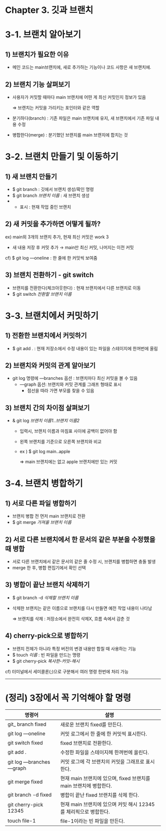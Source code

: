 # Chapter 3. 깃과 브랜치 

# 3-1. 브랜치 알아보기

## 1) 브랜치가 필요한 이유

- 메인 코드는 main브랜치에, 새로 추가하는 기능이나 코드 사항은 새 브랜치에.

## 2) 브랜치 기능 살펴보기

- 사용자가 커밋할 때마다 main 브랜치에 어떤 게 최신 커밋인지 정보가 있음
    
    ⇒ 브랜치는 커밋을 가리키는 포인터와 같은 역할 
    
- 분기하다(branch) : 기존 파일은 main 브랜치에 유지, 새 브랜치에서 기존 파일 내용 수정
- 병합한다(merge) : 분기했던 브랜치를 main 브랜치에 합치는 것

# 3-2. 브랜치 만들기 및 이동하기

## 1) 새 브랜치 만들기

- $ git branch : 깃에서 브랜치 생성/확인 명령
- $ git branch *브랜치 이름* : 새 브랜치 생성
- * 표시 : 현재 작업 중인 브랜치

## 2) 새 커밋을 추가하면 어떻게 될까?

ex) main외 3개의 브랜치 추가, 현재 최신 커밋은 work 3

- 새 내용 저장 후 커밋 추가 → main만 최신 커밋, 나머지는 이전 커밋

cf) $ git log —oneline : 한 줄에 한 커밋씩 보여줌

## 3) 브랜치 전환하기 - git switch

- 브랜치를 전환한다(체크아웃한다) : 현재 브랜치에서 다른 브랜치로 이동
- $ git switch *전환할 브랜치 이름*

# 3-3. 브랜치에서 커밋하기

## 1) 전환한 브랜치에서 커밋하기

- $ git add . : 현재 저장소에서 수정 내용이 있는 파일을 스테이지에 한꺼번에 올림

## 2) 브랜치와 커밋의 관계 알아보기

- git log 명령에 —branches 옵션 : 브랜치마다 최신 커밋을 볼 수 있음
    - —graph 옵션: 브랜치와 커밋 관계를 그래프 형태로 표시
        - 점선을 따라 가면 부모를 찾을 수 있음

## 3) 브랜치 간의 차이점 살펴보기

- & git log *브랜치 이름1*..*브랜치 이름2*
    - 입력시, 브랜치 이름과 마침표 사이에 공백이 없어야 함
    - 왼쪽 브랜치를 기준으로 오른쪽 브랜치와 비교
    - ex ) $ git log main..apple
        
        ⇒ main 브랜치에는 없고 apple 브랜치에만 있는 커밋
        

# 3-4. 브랜치 병합하기

## 1) 서로 다른 파일 병합하기

- 브랜치 병합 전 먼저 main 브랜치로 전환
- $ git merge *가져올 브랜치 이름*

## 2) 서로 다른 브랜치에서 한 문서의 같은 부분을 수정했을 때 병합

- 서로 다른 브랜치에서 같은 문서의 같은 줄 수정 시, 브랜치를 병합하면 충돌 발생
- merge 한 후, 병합 편집기에서 확인 선택

## 3) 병합이 끝난 브랜치 삭제하기

- $ git branch -d *삭제할 브랜치 이름*
- 삭제한 브랜치는 같은 이름으로 브랜치를 다시 만들면 예전 작업 내용이 나타남
    
    ⇒ 브랜치를 삭제 : 저장소에서 완전히 삭제X, 흐름 속에서 감춘 것
    

## 4) cherry-pick으로 병합하기

- 브랜치 전체가 아니라 특정 버전의 변경 내용만 합칠 때 사용하는 기능
- $ touch *이름* : 빈 파일을 만드는 명령
- $ git cherry-pick *복사한-커밋-해시*

cf) 터미널에서 세미콜론(;)으로 구분해서 여러 명령 한번에 처리 가능 

---

# (정리) 3장에서 꼭 기억해야 할 명령

| 명령어 | 설명  |
| --- | --- |
| git_ branch fixed | 새로운 브랜치 fixed를 만든다. |
| git log —oneline | 커밋 로그에서 한 줄에 한 커밋씩 표시한다.  |
| git switch fixed  | fixed 브랜치로 전환한다.  |
| git add . | 수정한 파일을 스테이지헤 한꺼번에 올린다.  |
| git log —branches —graph | 커밋 로그에 각 브랜치의 커밋을 그래프로 표시한다.  |
| git merge fixed | 현재 main 브랜치에 있으며, fixed 브랜치를 main 브랜치에 병합한다.  |
| git branch -d fixed | 병합이 끝난 fixed 브랜치를 삭제 한다.  |
| git cherry-pick 12345 | 현재 main 브랜치에 있으며 커밋 해시 12345를 체리픽으로 병합한다.  |
| touch file-1 | file-1이라는 빈 파일을 만든다.  |
